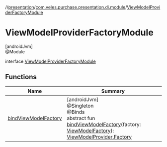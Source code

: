 //[presentation](../../../index.md)/[com.veles.purchase.presentation.di.module](../index.md)/[ViewModelProviderFactoryModule](index.md)

# ViewModelProviderFactoryModule

[androidJvm]\
@Module

interface [ViewModelProviderFactoryModule](index.md)

## Functions

| Name | Summary |
|---|---|
| [bindViewModelFactory](bind-view-model-factory.md) | [androidJvm]<br>@Singleton<br>@Binds<br>abstract fun [bindViewModelFactory](bind-view-model-factory.md)(factory: [ViewModelFactory](../../com.veles.purchase.presentation.base.mvvm.viewmodel/-view-model-factory/index.md)): [ViewModelProvider.Factory](https://developer.android.com/reference/kotlin/androidx/lifecycle/ViewModelProvider.Factory.html) |
